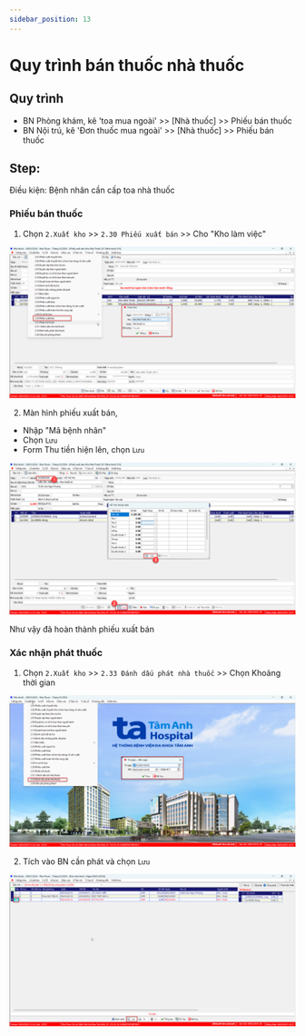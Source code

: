 ```yaml
---
sidebar_position: 13
---
```


# Quy trình bán thuốc nhà thuốc
## Quy trình
- BN Phòng khám, kê 'toa mua ngoài' >> [Nhà thuốc] >> Phiếu bán thuốc
- BN Nội trú, kê 'Đơn thuốc mua ngoài' >> [Nhà thuốc] >> Phiếu bán thuốc

## Step:
Điều kiện: Bệnh nhân cần cấp toa nhà thuốc
### Phiếu bán thuốc
1. Chọn `2.Xuất kho` >> `2.30 Phiếu xuất bán` >> Cho "Kho làm việc"

![Alt text](img/menu-phieu-ban-thuoc.png)

2. Màn hình phiếu xuất bán, 
- Nhập "Mã bệnh nhân"
- Chọn `Lưu`
- Form Thu tiền hiện lên, chọn `Lưu`

![Alt text](img/luu-phieu-xuat-ban.png)

Như vậy đã hoàn thành phiếu xuất bán

### Xác nhận phát thuốc

1. Chọn `2.Xuất kho` >> `2.33 Đánh dấu phát nhà thuốc` >> Chọn Khoảng thời gian

![Alt text](img/menu-danh-dau-phat-nt.png)

2. Tích vào BN cần phát và chọn `Lưu`

![Alt text](img/xac-nhan-phat-nt.png)

